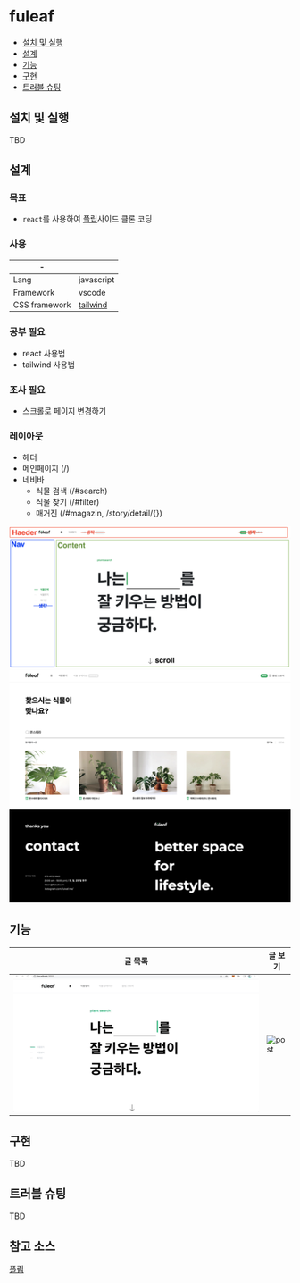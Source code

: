 # fuleaf

- [설치 및 실행](#설치-및-실행)
- [설계](#설계)
- [기능](#기능)
- [구현](#구현)
- [트러블 슈팅](#트러블-슈팅)

## 설치 및 실행

TBD

## 설계

### 목표

- `react`를 사용하여 [플립](https://fuleaf.com/)사이드 클론 코딩

### 사용

| -             |                                      |
| ------------- | ------------------------------------ |
| Lang          | javascript                           |
| Framework     | vscode                               |
| CSS framework | [tailwind](https://tailwindcss.com/) |

### 공부 필요

- react 사용법
- tailwind 사용법

### 조사 필요

- 스크롤로 페이지 변경하기

### 레이아웃

- 헤더
- 메인페이지 (/)
- 네비바
  - 식물 검색 (/#search)
  - 식물 찾기 (/#filter)
  - 매거진 (/#magazin, /story/detail/{})

![메인페이지](/docs/layout.jpeg)
![식물 검색](/docs/search.png)

## 기능

| 글 목록                       | 글 보기                         |
| ----------------------------- | ------------------------------- |
| ![list](/docs/fuleafMain.gif) | ![post](/docs/fuleatplants.gif) |

## 구현

TBD

## 트러블 슈팅

TBD

## 참고 소스

[플립](https://fuleaf.com/)
